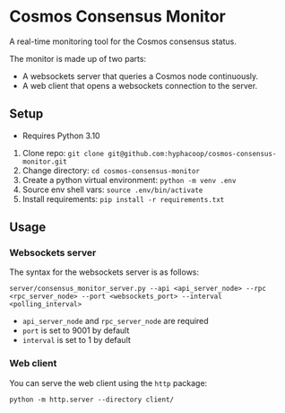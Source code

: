 # Cosmos Consensus Monitor

A real-time monitoring tool for the Cosmos consensus status.

The monitor is made up of two parts:

- A websockets server that queries a Cosmos node continuously.
- A web client that opens a websockets connection to the server.

## Setup

- Requires Python 3.10

1. Clone repo: `git clone git@github.com:hyphacoop/cosmos-consensus-monitor.git`
2. Change directory: `cd cosmos-consensus-monitor`
3. Create a python virtual environment: `python -m venv .env`
4. Source env shell vars: `source .env/bin/activate`
5. Install requirements: `pip install -r requirements.txt`

## Usage

### Websockets server

The syntax for the websockets server is as follows:

```
server/consensus_monitor_server.py --api <api_server_node> --rpc <rpc_server_node> --port <websockets_port> --interval <polling_interval>
```

- `api_server_node` and `rpc_server_node` are required
- `port` is set to 9001 by default
- `interval` is set to 1 by default

### Web client

You can serve the web client using the `http` package:

```
python -m http.server --directory client/
```

